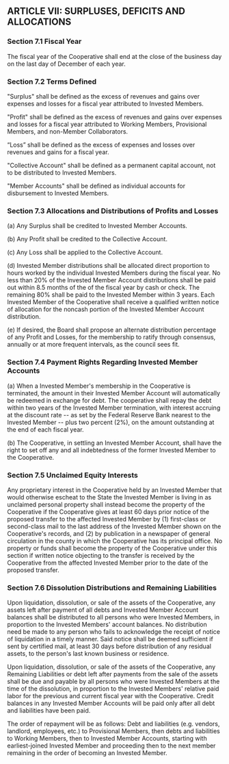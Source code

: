 ## ARTICLE VII:  SURPLUSES, DEFICITS AND ALLOCATIONS

### Section 7.1  Fiscal Year

The fiscal year of the Cooperative shall end at the close
of the business day on the last day of December of each year.

### Section 7.2 Terms Defined

"Surplus" shall be defined as the excess of revenues and gains
over expenses and losses for a fiscal year attributed to
Invested Members.

"Profit" shall be defined as the excess of revenues and gains
over expenses and losses for a fiscal year attributed to
Working Members, Provisional Members, and non-Member Collaborators.

“Loss” shall be defined as the excess of expenses and losses
over revenues and gains for a fiscal year.

"Collective Account" shall be defined as a permanent capital
account, not to be distributed to Invested Members.

"Member Accounts" shall be defined as individual accounts for
disbursement to Invested Members.

### Section 7.3  Allocations and Distributions of Profits and Losses

(a) Any Surplus shall be credited to Invested Member Accounts.

(b) Any Profit shall be credited to the Collective Account.

(c) Any Loss shall be applied to the Collective Account.

(d) Invested Member distributions shall be allocated direct proportion
    to hours worked by the individual Invested Members during the
    fiscal year.
    No less than 20% of the Invested Member Account distributions
    shall be paid out within 8.5 months of the of the fiscal year by
    cash or check. The remaining 80% shall be paid to the Invested
    Member within 3 years. Each Invested Member of the Cooperative
    shall receive a qualified written notice of allocation for the
    noncash portion of the Invested Member Account distribution.

(e) If desired, the Board shall propose an alternate distribution
    percentage of any Profit and Losses, for the membership to
    ratify through consensus, annually or at more frequent
    intervals, as the council sees fit.

### Section 7.4  Payment Rights Regarding Invested Member Accounts

(a) When a Invested Member's membership in the Cooperative is
    terminated, the amount in their Invested Member Account will
    automatically be redeemed in exchange for debt. The cooperative
    shall repay the debt within two years of the Invested Member
    termination, with interest accruing at the discount rate -- as
    set by the Federal Reserve Bank nearest to the Invested Member
    -- plus two percent (2%), on the amount outstanding at the end
    of each fiscal year.

(b) The Cooperative, in settling an Invested Member Account, shall
    have the right to set off any and all indebtedness of the former
    Invested Member to the Cooperative.

### Section 7.5  Unclaimed Equity Interests

Any proprietary interest in the Cooperative held by an Invested
Member that would otherwise escheat to the State the Invested
Member is living in as unclaimed personal property shall instead
become the property of the Cooperative if the Cooperative gives at
least 60 days prior notice of the proposed transfer to the affected
Invested Member by (1) first-class or second-class mail to the last
address of the Invested Member shown on the Cooperative's records,
and (2) by publication in a newspaper of general circulation in the
county in which the Cooperative has its principal office. No
property or funds shall become the property of the Cooperative under
this section if written notice objecting to the transfer is received
by the Cooperative from the affected Invested Member prior to the
date of the proposed transfer.

### Section 7.6  Dissolution Distributions and Remaining Liabilities

Upon liquidation, dissolution, or sale of the assets of the
Cooperative, any assets left after payment of all debts and Invested
Member Account balances shall be distributed to all persons
who were Invested Members, in proportion to the Invested Members'
account balances. No distribution need be made to any person who
fails to acknowledge the receipt of notice of liquidation in a timely
manner. Said notice shall be deemed sufficient if sent by certified
mail, at least 30 days before distribution of any residual assets,
to the person's last known business or residence.

Upon liquidation, dissolution, or sale of the assets of the
Cooperative, any Remaining Liabilities or debt left after payments
from the sale of the assets shall be due and payable by all persons
who were Invested Members at the time of the dissolution, in proportion
to the Invested Members' relative paid labor for the previous and
current fiscal year with the Cooperative.  Credit balances in any
Invested Member Accounts will be paid only after all debt and
liabilities have been paid.

The order of repayment will be as follows: Debt and liabilities
(e.g. vendors, landlord, employees, etc.) to Provisional Members,
then debts and liabilities to Working Members, then to Invested Member
Accounts, starting with earliest-joined Invested Member and proceeding
then to the next member remaining in the order of becoming an Invested Member.

